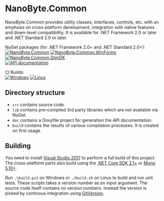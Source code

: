 NanoByte.Common
===============

NanoByte.Common provides utility classes, interfaces, controls, etc. with an emphasis on cross-platform development, integration with native features and down-level compatibility. It is available for .NET Framework 2.0 or later and .NET Standard 2.0 or later.

NuGet packages (for .NET Framework 2.0+ and .NET Standard 2.0+):  
[![NanoByte.Common](https://img.shields.io/nuget/v/NanoByte.Common.svg?label=NanoByte.Common)](https://www.nuget.org/packages/NanoByte.Common/)
[![NanoByte.Common.WinForms](https://img.shields.io/nuget/v/NanoByte.Common.WinForms.svg?label=NanoByte.Common.WinForms)](https://www.nuget.org/packages/NanoByte.Common.WinForms/)
[![NanoByte.Common.SlimDX](https://img.shields.io/nuget/v/NanoByte.Common.SlimDX.svg?label=NanoByte.Common.SlimDX)](https://www.nuget.org/packages/NanoByte.Common.SlimDX/)  
[![API documentation](https://img.shields.io/badge/api-docs-orange.svg)](http://nano-byte.de/common/api/)

CI Builds:  
[![Windows](https://img.shields.io/appveyor/ci/nano-byte/common.svg?label=Windows)](https://ci.appveyor.com/project/nano-byte/common)
[![Linux](https://img.shields.io/travis/nano-byte/common.svg?label=Linux)](https://travis-ci.org/nano-byte/common)

Directory structure
-------------------
- `src` contains source code.
- `lib` contains pre-compiled 3rd party libraries which are not available via NuGet.
- `doc` contains a Doxyfile project for generation the API documentation.
- `build` contains the results of various compilation processes. It is created on first usage.

Building
--------
You need to install [Visual Studio 2017](https://www.visualstudio.com/downloads/) to perform a full build of this project.  
The cross-platform parts also build using the [.NET Core SDK 2.1+](https://www.microsoft.com/net/download) or [Mono 5.10+](https://www.mono-project.com/download/stable/).

Run `.\build.ps1` on Windows or `./build.sh` on Linux to build and run unit tests. These scripts takes a version number as an input argument. The source code itself contains no version numbers. Instead the version is picked by continous integration using [GitVersion](http://gitversion.readthedocs.io/).
